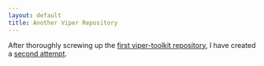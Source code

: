 ```yaml
---
layout: default
title: Another Viper Repository
---
```

After thoroughly screwing up the [first viper-toolkit repository](https://github.com/dmihalcik/viper-toolkit),
I have created a [second attempt](https://github.com/dmihalcik/viper-toolkit-3).
